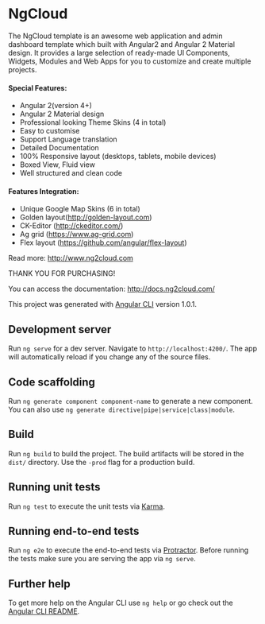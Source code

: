 # NgCloud
The NgCloud template is an awesome web application and admin dashboard template which built with Angular2 and Angular 2 Material design. It provides a large selection of ready-made UI Components, Widgets, Modules and Web Apps for you to customize and create multiple projects.

#### Special Features:
* Angular 2(version 4+)
* Angular 2 Material design
* Professional looking Theme Skins (4 in total)
* Easy to customise
* Support Language translation
* Detailed Documentation
* 100% Responsive layout (desktops, tablets, mobile devices)
* Boxed View, Fluid view
* Well structured and clean code


#### Features Integration:
* Unique Google Map Skins (6 in total)
* Golden layout(http://golden-layout.com)
* CK-Editor (http://ckeditor.com/)
* Ag grid (https://www.ag-grid.com)
* Flex layout (https://github.com/angular/flex-layout)


Read more: http://www.ng2cloud.com

THANK YOU FOR PURCHASING!

You can access the documentation: http://docs.ng2cloud.com/

This project was generated with [Angular CLI](https://github.com/angular/angular-cli) version 1.0.1.

## Development server

Run `ng serve` for a dev server. Navigate to `http://localhost:4200/`. The app will automatically reload if you change any of the source files.

## Code scaffolding

Run `ng generate component component-name` to generate a new component. You can also use `ng generate directive|pipe|service|class|module`.

## Build

Run `ng build` to build the project. The build artifacts will be stored in the `dist/` directory. Use the `-prod` flag for a production build.

## Running unit tests

Run `ng test` to execute the unit tests via [Karma](https://karma-runner.github.io).

## Running end-to-end tests

Run `ng e2e` to execute the end-to-end tests via [Protractor](http://www.protractortest.org/).
Before running the tests make sure you are serving the app via `ng serve`.

## Further help

To get more help on the Angular CLI use `ng help` or go check out the [Angular CLI README](https://github.com/angular/angular-cli/blob/master/README.md).

